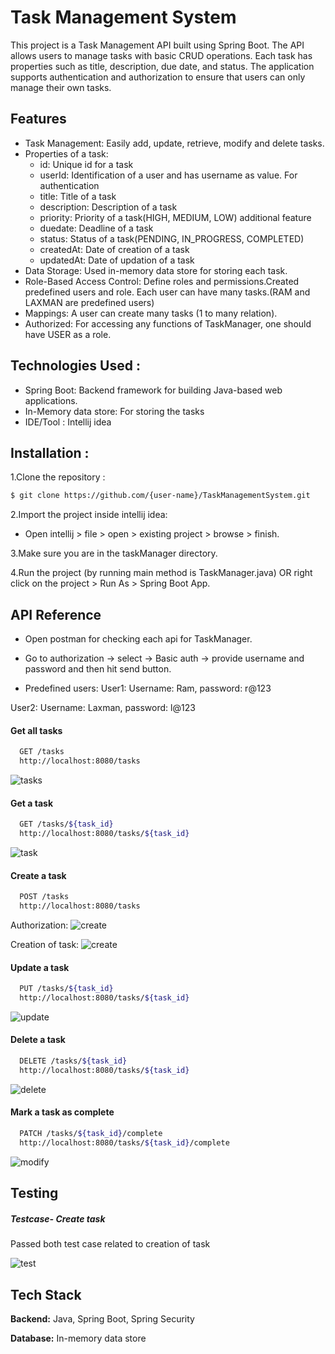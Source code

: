 
# Task Management System


This project is a Task Management API built using Spring Boot. The API allows users to manage tasks with basic CRUD operations. Each task has properties such as title, description, due date, and status. The application supports authentication and authorization to ensure that users can only manage their own tasks.


## Features

* Task Management: Easily add, update, retrieve, modify and delete tasks.
* Properties of a task:
    - id: Unique id for a task
    - userId: Identification of a user and has username as value. For authentication
    - title: Title of a task
    - description: Description of a task
    - priority: Priority of a task(HIGH, MEDIUM, LOW) additional feature
    - duedate: Deadline of a task
    - status: Status of a task(PENDING, IN_PROGRESS, COMPLETED)
    - createdAt: Date of creation of a task
    - updatedAt: Date of updation of a task
* Data Storage: Used in-memory data store for storing each task.
* Role-Based Access Control: Define roles and permissions.Created predefined users and role. Each user can have many tasks.(RAM and LAXMAN are predefined users)
* Mappings: A user can create many tasks (1 to many relation).
* Authorized: For accessing any functions of TaskManager, one should have USER as a role.
## Technologies Used :
* Spring Boot: Backend framework for building Java-based web applications.
* In-Memory data store: For storing the tasks
* IDE/Tool : Intellij idea
## Installation :
1.Clone the repository : 
```bash
$ git clone https://github.com/{user-name}/TaskManagementSystem.git
```

2.Import the project inside intellij idea:

* Open intellij > file > open  > existing project > browse > finish.

3.Make sure you are in the taskManager directory.

4.Run the project (by running main method is TaskManager.java) OR right click on the project > Run As > Spring Boot App.

## API Reference

- Open postman for checking each api for TaskManager.

- Go to authorization -> select -> Basic auth -> provide username and password and then hit send button.

- Predefined users: 
User1:
Username: Ram,
password: r@123

User2:
Username: Laxman,
password: l@123

#### Get all tasks

```bash
  GET /tasks
  http://localhost:8080/tasks
```
![tasks](https://github.com/Prachethan1/TaskManagementSystem/blob/main/taskManager/Screenshots/photos/getAllTasks.png?raw=true)

#### Get a task

```bash
  GET /tasks/${task_id}
  http://localhost:8080/tasks/${task_id}
```
![task](https://github.com/Prachethan1/TaskManagementSystem/blob/main/taskManager/Screenshots/photos/getById.png?raw=true)

#### Create a task

```bash
  POST /tasks
  http://localhost:8080/tasks
```
Authorization:
![create](https://github.com/Prachethan1/TaskManagementSystem/blob/main/taskManager/Screenshots/photos/createtask2.png?raw=true)

Creation of task:
![create](https://github.com/Prachethan1/TaskManagementSystem/blob/main/taskManager/Screenshots/photos/createTask.png?raw=true)

#### Update a task

```bash
  PUT /tasks/${task_id}
  http://localhost:8080/tasks/${task_id}
```
![update](https://github.com/Prachethan1/TaskManagementSystem/blob/main/taskManager/Screenshots/photos/updateTask.png?raw=true)

#### Delete a task

```bash
  DELETE /tasks/${task_id}
  http://localhost:8080/tasks/${task_id}
```
![delete](https://github.com/Prachethan1/TaskManagementSystem/blob/main/taskManager/Screenshots/photos/deleteTask.png?raw=true)

#### Mark a task as complete 

```bash
  PATCH /tasks/${task_id}/complete
  http://localhost:8080/tasks/${task_id}/complete
```
![modify](https://github.com/Prachethan1/TaskManagementSystem/blob/main/taskManager/Screenshots/photos/markAsComplete.png?raw=true)

## Testing 

##### Testcase- Create task
Passed both test case related to creation of task

![test](https://github.com/Prachethan1/TaskManagementSystem/blob/main/taskManager/Screenshots/photos/testcase.png?raw=true)


## Tech Stack

**Backend:** Java, Spring Boot, Spring Security

**Database:** In-memory data store

